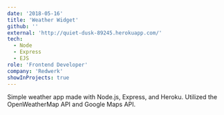 ```yaml
---
date: '2018-05-16'
title: 'Weather Widget'
github: ''
external: 'http://quiet-dusk-89245.herokuapp.com/'
tech:
  - Node
  - Express
  - EJS
role: 'Frontend Developer'
company: 'Redwerk'
showInProjects: true
---
```


Simple weather app made with Node.js, Express, and Heroku. Utilized the OpenWeatherMap API and Google Maps API.
